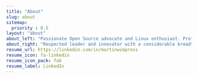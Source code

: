 ```yaml
---
title: "About"
slug: about
sitemap:
  priority : 0.5
layout: "about"
about_left: "Passionate Open Source advocate and Linux enthusiast. Proficient software developer using several languages. Contributor to many Open Source projects to retain and develop technical skill as an accomplished systems integrator and architect. Podcaster, Live Streamer and Community builder. Leads Ubuntu MATE, Ubuntu Member and Debian Maintainer."
about_right: "Respected leader and innovator with a considerable breadth of IT competency, particularly Linux and Open Source. A proven track record of translating business requirements into IT solutions and well practiced with contemporary IT development and management methodologies. Logical approach to problem-solving, demonstrable record of creating novel and unique solutions."
resume_url: https://linkedin.com/in/martinwimpress
resume_icon: fa-linkedin
resume_icon_pack: fab
resume_label: LinkedIn
---
```


